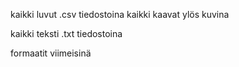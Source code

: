 kaikki luvut .csv tiedostoina
kaikki kaavat ylös kuvina

kaikki teksti .txt tiedostoina

formaatit viimeisinä

